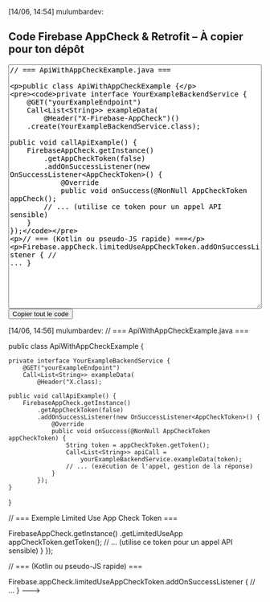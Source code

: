 [14/06, 14:54] mulumbardev: <!DOCTYPE html>
<html lang="fr">
<head>
  <meta charset="UTF-8">
  <title>Code Firebase AppCheck à copier</title>
</head>
<body>
  <h2>Code Firebase AppCheck & Retrofit – À copier pour ton dépôt</h2>
  <textarea id="code" rows="30" style="width:100%;font-size:14px;">
// === ApiWithAppCheckExample.java ===

public class ApiWithAppCheckExample {

    private interface YourExampleBackendService {
        @GET("yourExampleEndpoint")
        Call<List<String>> exampleData(
            @Header("X-Firebase-AppCheck")()
        .create(YourExampleBackendService.class);

    public void callApiExample() {
        FirebaseAppCheck.getInstance()
            .getAppCheckToken(false)
            .addOnSuccessListener(new OnSuccessListener<AppCheckToken>() {
                @Override
                public void onSuccess(@NonNull AppCheckToken appCheck();
            // ... (utilise ce token pour un appel API sensible)
        }
    });

// === (Kotlin ou pseudo-JS rapide) ===

Firebase.appCheck.limitedUseAppCheckToken.addOnSuccessListener {
    // ...
}
  </textarea>
  <br>
  <button onclick="navigator.clipboard.writeText(document.getElementById('code').value)">Copier tout le code</button>
</body>
</html>
[14/06, 14:56] mulumbardev: // === ApiWithAppCheckExample.java ===

public class ApiWithAppCheckExample {

    private interface YourExampleBackendService {
        @GET("yourExampleEndpoint")
        Call<List<String>> exampleData(
            @Header("X.class);

    public void callApiExample() {
        FirebaseAppCheck.getInstance()
            .getAppCheckToken(false)
            .addOnSuccessListener(new OnSuccessListener<AppCheckToken>() {
                @Override
                public void onSuccess(@NonNull AppCheckToken appCheckToken) {
                    String token = appCheckToken.getToken();
                    Call<List<String>> apiCall =
                        yourExampleBackendService.exampleData(token);
                    // ... (exécution de l'appel, gestion de la réponse)
                }
            });
    }
}

// === Exemple Limited Use App Check Token ===

FirebaseAppCheck.getInstance()
    .getLimitedUseApp appCheckToken.getToken();
            // ... (utilise ce token pour un appel API sensible)
        }
    });

// === (Kotlin ou pseudo-JS rapide) ===

Firebase.appCheck.limitedUseAppCheckToken.addOnSuccessListener {
    // ...
}
--->
